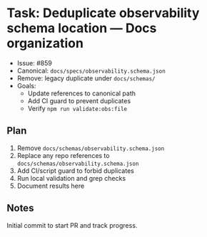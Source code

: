 # Task: Deduplicate observability schema location — Docs organization

- Issue: #859
- Canonical: `docs/specs/observability.schema.json`
- Remove: legacy duplicate under `docs/schemas/`
- Goals:
  - Update references to canonical path
  - Add CI guard to prevent duplicates
  - Verify `npm run validate:obs:file`

## Plan

1. Remove `docs/schemas/observability.schema.json`
2. Replace any repo references to `docs/schemas/observability.schema.json`
3. Add CI/script guard to forbid duplicates
4. Run local validation and grep checks
5. Document results here

## Notes

Initial commit to start PR and track progress.
